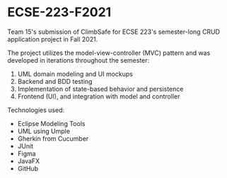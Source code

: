 # ECSE-223-F2021
Team 15's submission of ClimbSafe for ECSE 223's semester-long CRUD application project in Fall 2021.

The project utilizes the model-view-controller (MVC) pattern and was developed in iterations throughout the semester:
1. UML domain modeling and UI mockups
2. Backend and BDD testing
3. Implementation of state-based behavior and persistence
4. Frontend (UI), and integration with model and controller

Technologies used:
- Eclipse Modeling Tools
- UML using Umple
- Gherkin from Cucumber
- JUnit
- Figma
- JavaFX
- GitHub
